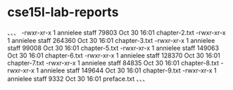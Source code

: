 # cse15l-lab-reports
、、、
-rwxr-xr-x  1 annielee  staff   79803 Oct 30 16:01 chapter-2.txt
-rwxr-xr-x  1 annielee  staff  264360 Oct 30 16:01 chapter-3.txt
-rwxr-xr-x  1 annielee  staff   99008 Oct 30 16:01 chapter-5.txt
-rwxr-xr-x  1 annielee  staff  149063 Oct 30 16:01 chapter-6.txt
-rwxr-xr-x  1 annielee  staff  128370 Oct 30 16:01 chapter-7.txt
-rwxr-xr-x  1 annielee  staff   84835 Oct 30 16:01 chapter-8.txt
-rwxr-xr-x  1 annielee  staff  149644 Oct 30 16:01 chapter-9.txt
-rwxr-xr-x  1 annielee  staff    9332 Oct 30 16:01 preface.txt
、、、
